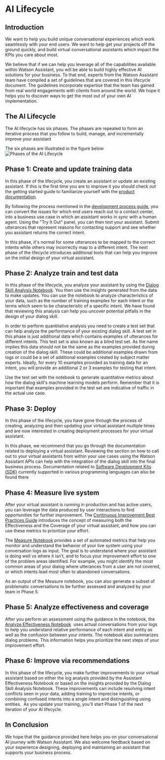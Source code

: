 # AI Lifecycle

## Introduction
We want to help you build unique conversational experiences which work seamlessly with your end users. We want to help get your projects off the ground quickly, and build virtual conversational assistants which impact the KPIs you care about most.

We believe that if we can help you leverage all of the capabilities available within Watson Assistant, you will be able to build highly effective AI solutions for your business. To that end, experts from the Watson Assistant team have compiled a set of guidelines that are covered in this lifecycle document. The guidelines incorporate expertise that the team has gained from real world engagements with clients from around the world. We hope it helps you to discover ways to get the most out of your own AI implementation.
 
## The AI Lifecycle
The AI lifecycle has six phases. The phases are repeated to form an iterative process that you follow to build, manage, and incrementally improve your assistant

The six phases are illustrated in the figure below
![Phases of the AI Lifecycle](https://github.com/watson-developer-cloud/assistant-toolkit/blob/master/ai-lifecycle/AILifecycle.png "Phases of the AI Lifecycle")

## Phase 1: Create and update training data


In this phase of the lifecycle, you create an assistant or update an existing assistant. If this is the first time you are to improve it you should check out the getting started guide to familiarize yourself with the [product documentation](https://cloud.ibm.com/docs/services/assistant). 

By following the process mentioned in the [development process guide](https://cloud.ibm.com/docs/services/assistant?topic=assistant-dev-process), you can convert the issues for which end users reach out to a contact center, into a business use case in which an assistant works in sync with a human agent. Using the "Try It Out" panel, you can then test your assistant. Submit utterances that represent reasons for contacting support and see whether you assistant returns the correct intent. 

In this phase, it's normal for some utterances to be mapped to the correct intents while others may incorrectly map to a different intent. The next phase of the lifecycle introduces additional tools that can help you improve on the initial design of your virtual assistant. 


## Phase 2: Analyze train and test data


In this phase of the lifecycle, you analyze your assistant by using the [Dialog Skill Analysis Notebook](https://github.com/watson-developer-cloud/assistant-dialog-skill-analysis). You then use the insights generated from the data to make updates. You can use the notebook to analyze characteristics of your data, such as the number of training examples for each intent or the terms which seem to be characteristic of a specific intent. We have found that reviewing this analysis can help you uncover potential pitfalls in the design of your dialog skill.


In order to perform quantitative analysis you need to create a test set that can help analyze the performance of your existing dialog skill. A test set in this phase is just additional data which contains examples of utterances for different intents. This test set is also known as a blind test set. As the name implies this data should not be the same as the examples provided during creation of the dialog skill. These could be additional examples drawn from logs or could be a set of additional examples created by subject matter experts. Ideally, for every 10 examples provided as training data for an intent, you will provide an additional 2 or 3 examples for testing that intent. 


Use the test set with the notebook to generate quantitative metrics about how the dialog skill's machine learning models perform. Remember that it is important that examples provided in the test set are indicative of traffic in the actual use case. 


## Phase 3: Deploy


In this phase of the lifecycle, you have gone through the process of creating, analyzing and then updating your virtual assistant multiple times and are now interested in creating deployment processes for your virtual assistant. 


In this phase, we recommend that you go through the documentation related to deploying a virtual assistant. Reviewing the section on how to call out to your virtual assistants from within your use cases using the Watson Assistant APIs can help with the integration of the dialog skill into the final business process. Documentation related to [Software Development Kits (SDK)](https://cloud.ibm.com/docs/services/assistant?topic=watson-using-sdks) currently supported in various programming languages can also be found there


## Phase 4: Measure live system


After your virtual assistant is running in production and has active users, you can leverage the data produced by user interactions to find opportunities for further improvement. The [Continuous Improvement Best Practices Guide](https://github.com/watson-developer-cloud/assistant-improve-recommendations-notebook/raw/master/notebook/IBM%20Watson%20Assistant%20Continuous%20Improvement%20Best%20Practices.pdf) introduces the concept of measuring both the Effectiveness and the Coverage of your virtual assistant, and how you can use these metrics to prioritize your effort.  


The [Measure Notebook](https://github.com/watson-developer-cloud/assistant-improve-recommendations-notebook) provides a set of automated metrics that help you monitor and understand the behavior of your live system using your conversation logs as input. The goal is to understand where your assistant is doing well vs where it isn’t, and to focus your improvement effort to one of the problem areas identified. For example, you might identify the most common areas of your dialog where utterances from a user are not covered, or which intents lead most often to abandoned conversations. 


As an output of the Measure notebook, you can also generate a subset of problematic conversations to be further assessed and analyzed by your team in Phase 5. 


## Phase 5: Analyze effectiveness and coverage


After you perform an assessment using the guidance in the notebook, the [Analyze Effectiveness Notebook](https://github.com/watson-developer-cloud/assistant-improve-recommendations-notebook)  uses actual conversations from your logs to help you understand relative performance of each intent and entity as well as the confusion between your intents. The notebook also summarizes dialog problems. This information helps you prioritize the next steps of your improvement effort.


## Phase 6: Improve via recommendations


In this phase of the lifecycle, you make further improvements to your virtual assistant based on either the log analysis provided by the Assistant Effectiveness Notebook or based on the insights provided by the Dialog Skill Analysis Notebook. These improvements can include resolving intent conflicts seen in your data, adding training to imprecise intents, or combining confused intents into a single intent and distinguishing using entities.  As you update your training, you'll start Phase 1 of the next iteration of your AI lifecycle.


## In Conclusion
We hope that the guidance provided here helps you on your conversational AI journey with Watson Assistant. We also welcome feedback based on your experience designing, deploying and maintaining an assistant that supports your business process.
